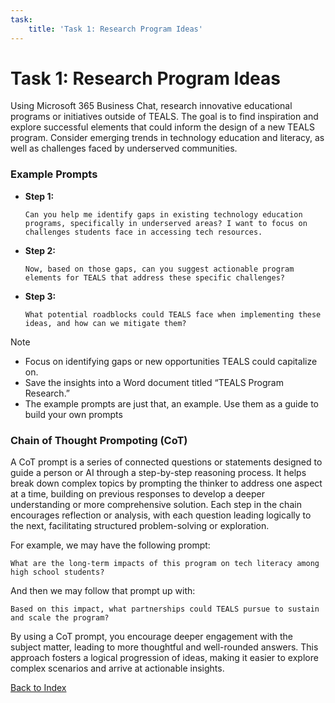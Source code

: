 ```yaml
---
task:
    title: 'Task 1: Research Program Ideas'
---
```


# Task 1: Research Program Ideas

Using Microsoft 365 Business Chat, research innovative educational programs or initiatives outside of TEALS. The goal is to find inspiration and explore successful elements that could inform the design of a new TEALS program. Consider emerging trends in technology education and literacy, as well as challenges faced by underserved communities.

### Example Prompts

- **Step 1:** 
    ```text
    Can you help me identify gaps in existing technology education programs, specifically in underserved areas? I want to focus on challenges students face in accessing tech resources.
    ```
- **Step 2:** 
    ```text
    Now, based on those gaps, can you suggest actionable program elements for TEALS that address these specific challenges?
    ```
- **Step 3:** 
    ```text
    What potential roadblocks could TEALS face when implementing these ideas, and how can we mitigate them?
    ```

> [!NOTE] 
> - Focus on identifying gaps or new opportunities TEALS could capitalize on.
> - Save the insights into a Word document titled “TEALS Program Research.”
> - The example prompts are just that, an example. Use them as a guide to build your own prompts

### Chain of Thought Prompoting (CoT)

A CoT prompt is a series of connected questions or statements designed to guide a person or AI through a step-by-step reasoning process. It helps break down complex topics by prompting the thinker to address one aspect at a time, building on previous responses to develop a deeper understanding or more comprehensive solution. Each step in the chain encourages reflection or analysis, with each question leading logically to the next, facilitating structured problem-solving or exploration.

For example, we may have the following prompt:

```text
What are the long-term impacts of this program on tech literacy among high school students?
```
And then we may follow that prompt up with:

```text
Based on this impact, what partnerships could TEALS pursue to sustain and scale the program?
```

By using a CoT prompt, you encourage deeper engagement with the subject matter, leading to more thoughtful and well-rounded answers. This approach fosters a logical progression of ideas, making it easier to explore complex scenarios and arrive at actionable insights.

[Back to Index](https://maquinl.github.io/CELA-Academy-Microsoft-Copilot-Experience/)